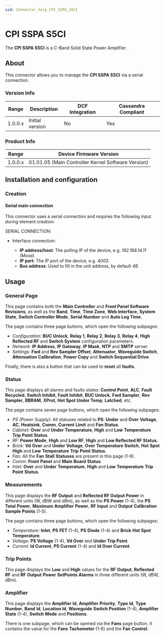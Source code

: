 ```yaml
---
uid: Connector_help_CPI_SSPA_S5CI
---
```


# CPI SSPA S5CI

The **CPI SSPA S5CI** is a C-Band Solid State Power Amplifier.

## About

This connector allows you to manage the **CPI SSPA S5CI** via a serial connection.

### Version Info

| Range | Description | DCF Integration | Cassandra Compliant |
|------------------|-----------------|---------------------|-------------------------|
| 1.0.0.x          | Initial version | No                  | Yes                     |

### Product Info

| **Range** | **Device Firmware Version**                        |
|------------------|----------------------------------------------------|
| 1.0.0.x          | 01.01.05 (Main Controller Kernel Software Version) |

## Installation and configuration

### Creation

#### Serial main connection

This connector uses a serial connection and requires the following input during element creation:

SERIAL CONNECTION:

- Interface connection:

  - **IP address/host**: The polling IP of the device, e.g. *192.168.14.11 (Moxa)*.
  - **IP port**: The IP port of the device, e.g. *4003*.
  - **Bus address**: Used to fill in the unit address, by default *48.*

## Usage

### General Page

This page contains both the **Main Controller** and **Front Panel Software Revisions**, as well as the **Band**, **Time**, **Time Zone**, **Web Interface**, **System State**, **Switch Controller Mode**, **Serial Number** and **Auto Log Time.**

The page contains three page buttons, which open the following subpages:

- *Configuration:* **BUC Unlock**, **Relay 1**, **Relay 2**, **Relay 3**, **Relay 4**, **High Reflected RF** and **Switch System** configuration parameters.
- *Network:* **IP Address**, **IP Gateway**, **IP Mask**, **NTP** and **SMTP** server.
- *Settings*: **Fwd** and **Rev Sampler Offset**, **Attenuator**, **Waveguide Switch**, **Attenuation Calibration**, **Power Copy** and **Switch Sequential Drive**.

Finally, there is also a button that can be used to **reset** all **faults**.

### Status

This page displays all alarms and faults states: **Control Point**, **ALC**, **Fault Recycled**, **Switch Inhibit**, **Fault Inhibit**, **BUC Unlock**, **Fwd Sampler**, **Rev Sampler**, **BBRAM**, **XProt**, **Hot Spot Under Temp**, **Latched**, etc.

The page contains seven page buttons, which open the following subpages:

- *PS (Power Supply):* All statuses related to **PS**: **Under** and **Over** **Voltage**, **AC**, **Heatsink**, **Comm**, **Current** **Limit** and **Fan Status**.
- *Cabinet:* **Over** and **Under** **Temperature**, **High** and **Low** **Temperature** **Trip** **Point Status**.
- *RF:* **Power Mode**, **High** and **Low RF**, **High** and **Low Reflected RF Status.**
- *Brick:* **Vd** **Over** and **Under** **Voltage**, **Over** **Temperature** **Switch**, **Hot** **Spot** **High** and **Low** **Temperature** **Trip** **Point Status**.
- *Fan:* All the **Fan** **Stall** **Statuses** are present in this page (1-6).
- *Comm:* **Front** **Panel** and **Main** **Board** **Status**.
- *Inlet:* **Over** and **Under** **Temperature**, **High** and **Low** **Temperature** **Trip** **Point** **Status**.

### Measurements

This page displays the **RF Output** and **Reflected RF Output Power** in different units (W, dBW and dBm), as well as the **PS** **Power** (1-4), the **PS** **Total** **Power**, **Maximum** **Amplifier** **Power**, **RF** **Input** and **Output** **Calibration** **Sample** **Points** (1-5).

The page contains three page buttons, which open the following subpages:

- *Temperature:* **Inlet**, **PS** **FET** (1-4), **PS** **Diode** (1-4) and **Brick** **Hot** **Spot** **Temperature**.
- *Voltage:* **PS Voltage** (1-4), **Vd Over** and **Under Trip Point**.
- *Current:* **Id Current**, **PS Current** (1-4) and **Id Over Current**.

### Trip Points

This page displays the **Low** and **High** values for the **RF** **Output**, **Reflected** **RF** and **RF** **Output** **Power** **SetPoints** **Alarms** in three different units (W, dBW, dBm).

### Amplifier

This page displays the **Amplifier** **Id**, **Amplifier** **Priority**, **Type** **Id**, **Type** **Number**, **Band** **Id**, **Location** **Id**, **Waveguide** **Switch** **Position** (1-4), **Amplifier** **State** (1-4), **Switch** **Mode** and **Positions**.

There is one subpage, which can be opened via the **Fans** page button. It contains the value for the **Fans** **Tachometer** (1-6) and the **Fan** **Control**.
